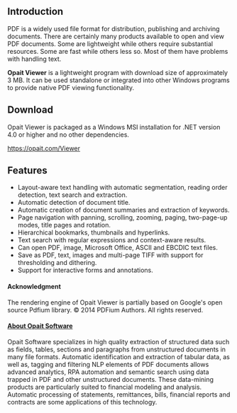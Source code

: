## Introduction
PDF is a widely used file format for distribution, publishing and archiving documents. There are certainly many products available to open and view PDF documents. Some are lightweight while others require substantial resources. Some are fast while others less so. Most of them have problems with handling text.

**Opait Viewer** is a lightweight program with download size of approximately 3 MB. It can be used standalone or integrated into other Windows programs to provide native PDF viewing functionality.

## Download
Opait Viewer is packaged as a Windows MSI installation for .NET version 4.0 or higher and no other dependencies.

https://opait.com/Viewer

## Features
* Layout-aware text handling with automatic segmentation, reading order detection, text search and extraction.
* Automatic detection of document title.
* Automatic creation of document summaries and extraction of keywords.
* Page navigation with panning, scrolling, zooming, paging, two-page-up modes, title pages and rotation.
* Hierarchical bookmarks, thumbnails and hyperlinks.
* Text search with regular expressions and context-aware results.
* Can open PDF, image, Microsoft Office, ASCII and EBCDIC text files.
* Save as PDF, text, images and multi-page TIFF with support for thresholding and dithering.
* Support for interactive forms and annotations.

#### Acknowledgment
The rendering engine of Opait Viewer is partially based on Google's open source Pdfium library. 
© 2014 PDFium Authors. All rights reserved.
<br/>

#### [**About Opait Software**](https://www.opait.com/)
Opait Software specializes in high quality extraction of structured data
such as fields, tables, sections and paragraphs from unstructured
documents in many file formats. Automatic identification and extraction
of tabular data, as well as, tagging and filtering NLP elements of PDF
documents allows advanced analytics, RPA automation and semantic search
using data trapped in PDF and other unstructured documents. These
data-mining products are particularly suited to financial modeling and
analysis. Automatic processing of statements, remittances, bills,
financial reports and contracts are some applications of this
technology.
